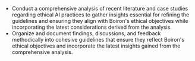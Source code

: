 - Conduct a comprehensive analysis of recent literature and case studies regarding ethical AI practices to gather insights essential for refining the guidelines and ensuring they align with Boiron's ethical objectives while incorporating the latest considerations derived from the analysis.
- Organize and document findings, discussions, and feedback methodically into cohesive guidelines that ensure they reflect Boiron's ethical objectives and incorporate the latest insights gained from the comprehensive analysis.